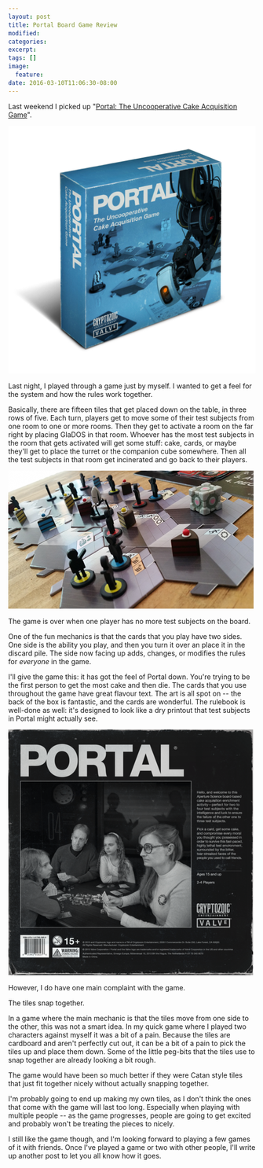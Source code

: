 ```yaml
---
layout: post
title: Portal Board Game Review
modified:
categories: 
excerpt:
tags: []
image:
  feature:
date: 2016-03-10T11:06:30-08:00
---
```

Last weekend I picked up "[Portal: The Uncooperative Cake Acquisition Game](https://cryptozoic.com/portal-uncooperative-cake-acquisition-game)".

![The Game](/images/portalgame_3d.jpg)

Last night, I played through a game just by myself. I wanted to get a feel for the system and how the rules work together. 

Basically, there are fifteen tiles that get placed down on the table, in three rows of five. Each turn, players get to move some of their test subjects from one room to one or more rooms. Then they get to activate a room on the far right by placing GlaDOS in that room. Whoever has the most test subjects in the room that gets activated will get some stuff: cake, cards, or maybe they'll get to place the turret or the companion cube somewhere. Then all the test subjects in that room get incinerated and go back to their players.

![Example board layout](/images/portal-lab-shot-500x281.png)

The game is over when one player has no more test subjects on the board.

One of the fun mechanics is that the cards that you play have two sides. One side is the ability you play, and then you turn it over an place it in the discard pile. The side now facing up adds, changes, or modifies the rules for _everyone_ in the game.

I'll give the game this: it has got the feel of Portal down. You're trying to be the first person to get the most cake and then die. The cards that you use throughout the game have great flavour text. The art is all spot on -- the back of the box is fantastic, and the cards are wonderful. The rulebook is well-done as well: it's designed to look like a dry printout that test subjects in Portal might actually see.

![Back of the box](/images/pic2634898_md.png)

However, I do have one main complaint with the game.

The tiles snap together.

In a game where the main mechanic is that the tiles move from one side to the other, this was not a smart idea. In my quick game where I played two characters against myself it was a bit of a pain. Because the tiles are cardboard and aren't perfectly cut out, it can be a bit of a pain to pick the tiles up and place them down. Some of the little peg-bits that the tiles use to snap together are already looking a bit rough.

The game would have been so much better if they were Catan style tiles that just fit together nicely without actually snapping together.

I'm probably going to end up making my own tiles, as I don't think the ones that come with the game will last too long. Especially when playing with multiple people -- as the game progresses, people are going to get excited and probably won't be treating the pieces to nicely.

I still like the game though, and I'm looking forward to playing a few games of it with friends. Once I've played a game or two with other people, I'll write up another post to let you all know how it goes.
